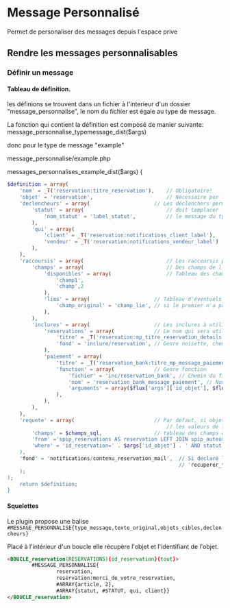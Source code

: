 # Message Personnalisé
Permet de personaliser des messages depuis l'espace prive

## Rendre les messages personnalisables


### Définir un message


#### Tableau de définition.

les définions se trouvent dans un fichier à l'interieur d'un dossier "message_personnalise", le nom du fichier est égale au type de message.

La fonction qui contient la définition est composé de manier suivante: message_personnalise_typemessage_dist($args)

donc pour le type de message "example"


message_personnalise/example.php


messages_personnalises_example_dist($args) {
``` php
$definition = array(
	'nom' = _T('reservation:titre_reservation'), 	// Obligatoire!
	'objet' = 'reservation',						// Nécessaire por les racoursis et si l'objet ne sort pas du contexte.
	'declencheurs' = array(						// Les déclenchers permettent de définir le contexte dans le quel un message personnalisé
		'statut' = array(							// doit templacer l'original. Si pas de déclencheur,
			'nom_statut' = 'label_statut',			// le message du type donné sera toujours remplacé
		),
		'qui' = array(
			'client' = _T('reservation:notifications_client_label'),
			'vendeur' = _T('reservation:notifications_vendeur_label')
		),
	),
	'raccoursis' = array(							// Les raccoursis permettent `l'éditeur d'insérer de contenus dynamique,
		'champs' = array(							// Des champs de l'objet principal .
			'disponibles' = array(					// Tableau des champs disponibles
				'champ1',
				'champ',2
			),
			'lies' = array(						// Tableau d'éventuels champs liés,
				'champ_original' = 'champ_lie',	// si le premier n'a pas de valeur, on prend la valeur du second.
			),
		),
		'inclures' = array(						// Les inclures à utiliser.
			'reservations' = array(				// Le nom qui sera utilisé pour faire le raccoursis.
				'titre' = _T('reservation:mp_titre_reservation_details'), // Le Titre, expliquant mieux le type d'inclure.
				'fond' = 'inclure/reservation',	// Genre noisette, chemin de la noisette.
			),
			'paiement' = array(
				'titre' = _T('reservation_bank:titre_mp_message_paiement'),
				'function' = array(				// Genre fonction
					'fichier' = 'inc/reservation_bank', // Chemin du fichier dans lequel se trouve la fonction.
					'nom' = 'reservation_bank_message_paiement', // Nom de la fonction
					'arguments' = array($flux['args']['id_objet'], $flux['args']['qui']), // Tableau d'éventuueles arguments
				),
			),
		),
	),
	'requete' = array( 							// Par défaut, si objet et id_objet es présent une requete de base retourne s
													// les valeurs de la table de l'objet, 'requete' pèrmet de personnaliser ceci.
		'champs' = $champs_sql,					// tableau des champs à utiliser, defaut '*'.
		'from' ='spip_reservations AS reservation LEFT JOIN spip_auteurs AS auteur USING(id_auteur)' // défaut table de l'objet.
		'where' = 'id_reservation=' . $args['id_objet'] . ' AND statut LIKE ' .$args['id_objet']', // Par défaut identifiant objet
	),
	'fond' = 'notifications/contenu_reservation_mail',	// Si déclaré le contenu de la noistte fond sera remplacé via la pipeline
														// 'recuperer_fond'
	);
);
	return $definition;
}
```


#### Squelettes

Le plugin propose une balise `#MESSAGE_PERSONNALISE{type_message,texte_original,objets_cibles,declencheurs} `

Placé à l'intérieur d'un boucle elle récupère l'objet et l'identifiant de l'objet.
``` html
<BOUCLE_reservation(RESERVATIONS){id_reservation}{tout}>
		#MESSAGE_PERSONNALISE{
				reservation,
				reservation:merci_de_votre_reservation,
				#ARRAY{article, 2},
				#ARRAY{statut, #STATUT, qui, client}}
</BOUCLE_reservation>
```